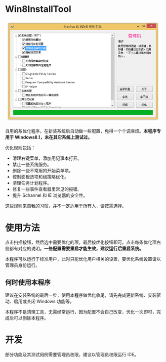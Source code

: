 ﻿# Win8InstallTool

![Screenshot](https://github.com/Kaciras/Win8InstallTool/raw/master/screenshot.png)

自用的系优化程序，在新装系统后自动做一些配置，免得一个个调麻烦。**本程序专用于 Windows8.1，未在其它系统上测试过。**

优化规则包括：

- 清理右键菜单，添加用记事本打开。
- 禁止一些系统服务。
- 删除一些不常用的开始菜单项。
- 控制面板选项和组策略优化。
- 清理任务计划程序。
- 修复一些事件查看器里常见的报错。
- 提升 Schannel 和 IE 浏览器的安全性。

这些规则来自我的习惯，并不一定适用于所有人，请按需选择。

# 使用方法

点击扫描按钮，然后选中需要优化的项，最后按优化按钮即可。点击每条优化项右侧都有对应的说明。**一些配置需要重启才能生效，建议运行后重启系统。**

本程序可以运行于标准用户，此时只能优化用户相关的设置，要优化系统设置请以管理员身份运行。

## 何时使用本程序

建议在安装系统的最后一步，使用本程序做优化收尾，请先完成更新系统、安装驱动、启用或关闭 Windows 功能等。

本程序不是清理工具，无需经常运行，因为配置不会自己改变，优化一次即可，完成后可以删除本程序。

# 开发

部分功能及其测试用例需要管理员权限，建议以管理员权限运行 IDE。
